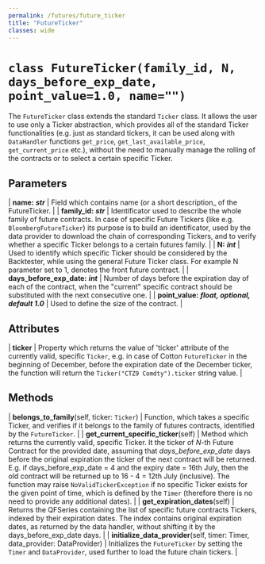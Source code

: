 ```yaml
---
permalink: /futures/future_ticker
title: "FutureTicker"
classes: wide
---
```

# `class FutureTicker(family_id, N, days_before_exp_date, point_value=1.0, name="")`

The `FutureTicker` class extends the standard `Ticker` class. It allows the user to use only a Ticker abstraction, which provides all of the standard Ticker functionalities (e.g.
just as standard tickers, it can be used along with `DataHandler` functions `get_price`, `get_last_available_price`, `get_current_price` etc.), without the need to manually manage
the rolling of the contracts or to select a certain specific Ticker.

## Parameters

| **name:** ***str*** | Field which contains name (or a short description_ of the FutureTicker. |
| **family_id:** ***str*** | Identificator used to describe the whole family of future contracts. In case of specific Future Tickers (like e.g. `BloombergFutureTicker`) its purpose is to build an identificator, used by the data provider to download the chain of corresponding Tickers, and to verify whether a specific Ticker belongs to a certain futures family. |
| **N:** ***int*** | Used to identify which specific Ticker should be considered by the Backtester, while using the general Future Ticker class. For example N parameter set to 1, denotes the front future contract. |
| **days_before_exp_date:** ***int*** | Number of days before the expiration day of each of the contract, when the "current" specific contract should be substituted with the next consecutive one. |
| **point_value:** ***float, optional, default 1.0*** | Used to define the size of the contract. |

## Attributes

| **ticker** | Property which returns the value of 'ticker' attribute of the currently valid, specific `Ticker`, e.g. in case of Cotton `FutureTicker` in the beginning of December, before the expiration date of the December ticker, the function will return the `Ticker("CTZ9 Comdty").ticker` string value. |

## Methods

| **belongs_to_family**(self, ticker: `Ticker`) | Function, which takes a specific Ticker, and verifies if it belongs to the family of futures contracts, identified by the `FutureTicker`. |
| **get_current_specific_ticker**(self) | Method which returns the currently valid, specific Ticker. It the ticker of *N*-th Future Contract for the provided date, assuming that *days_before_exp_date* days before the original expiration the ticker of the next contract will be returned. E.g. if days_before_exp_date = 4 and the expiry date = 16th July, then the old contract will be returned up to 16 - 4 = 12th July (inclusive). The function may raise `NoValidTickerException` if no specific Ticker exists for the given point of time, which is defined by the `Timer` (therefore there is no need to provide any additional dates). |
| **get_expiration_dates**(self) | Returns the QFSeries containing the list of specific future contracts Tickers, indexed by their expiration dates. The index contains original expiration dates, as returned by the data handler, without shifting it by the days_before_exp_date days. |
| **initialize_data_provider**(self, timer: Timer, data_provider: DataProvider) | Initializes the `FutureTicker` by setting the `Timer` and `DataProvider`, used further to load the future chain tickers. |
